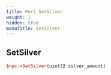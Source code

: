 ```yaml
---
title: Perl SetSilver
weight: 1
hidden: true
menuTitle: SetSilver
---
```

## SetSilver
```perl
$npc->SetSilver(uint32 silver_amount)
```